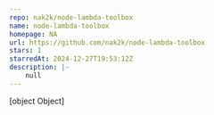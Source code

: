 ```yaml
---
repo: nak2k/node-lambda-toolbox
name: node-lambda-toolbox
homepage: NA
url: https://github.com/nak2k/node-lambda-toolbox
stars: 1
starredAt: 2024-12-27T19:53:12Z
description: |-
    null
---
```


[object Object]
